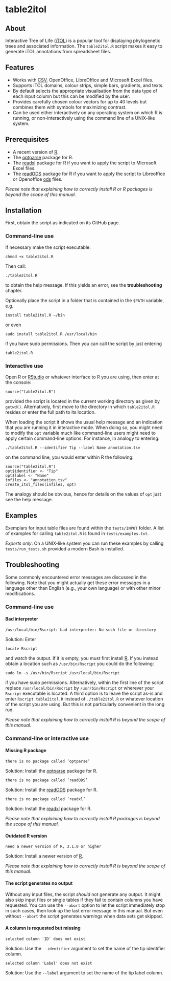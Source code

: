 # table2itol

## About

Interactive Tree of Life ([iTOL](http://itol.embl.de/)) is a popular tool
for displaying phylogenetic trees and associated information.
The `table2itol.R` script makes it easy to generate iTOL annotations from 
spreadsheet files.

## Features

* Works with [CSV](https://en.wikipedia.org/wiki/Delimiter-separated_values),
  OpenOffice, LibreOffice and Microsoft Excel files.
* Supports iTOL domains, colour strips, simple bars, gradients, and texts.
* By default selects the appropriate visualisation from the data type of each
  input column but this can be modified by the user.
* Provides carefully chosen colour vectors for up to 40 levels but combines
  them with symbols for maximizing contrast.
* Can be used either interactively on any operating system on which R is
  running, or non-interactively using the command line of a UNIX-like system.

## Prerequisites

* A recent version of [R](https://cran.r-project.org/).
* The [optparse](https://CRAN.R-project.org/package=optparse) package for R.
* The [readxl](https://CRAN.R-project.org/package=readxl) package for R if
  you want to apply the script to Microsoft Excel files.
* The [readODS](https://CRAN.R-project.org/package=readODS) package for R if
  you want to apply the script to Libreoffice or Openoffice 
  [ods](https://en.wikipedia.org/wiki/OpenDocument) files.

*Please note that explaining how to correctly install R or R packages is beyond
the scope of this manual.*

## Installation

First, obtain the script as indicated on its GitHub page.

### Command-line use

If necessary make the script executable:

`chmod +x table2itol.R`

Then call:

`./table2itol.R`

to obtain the help message. If this yields an error, see the **troubleshooting**
chapter.

Optionally place the script in a folder that is contained in the `$PATH` 
variable, e.g.

`install table2itol.R ~/bin`

or even

`sudo install table2itol.R /usr/local/bin`

if you have sudo permissions. Then you can call the script by just entering

`table2itol.R`

### Interactive use

Open R or [RStudio](https://www.rstudio.com/) or whatever interface to R you 
are using, then enter at the console:

`source("table2itol.R")`

provided the script is located in the current working directory as given by
`getwd()`. Alternatively, first move to the directory in which `table2itol.R`
resides or enter the full path to its location.

When loading the script it shows the usual help message and an indication that
you are running it in interactive mode. When doing so, you might need to modify
the `opt` variable much like command-line users might need to apply certain 
command-line options. For instance, in analogy to entering:

`./table2itol.R --identifier Tip --label Name annotation.tsv`

on the command line, you would enter within R the following:

```
source("table2itol.R")
opt$identifier <- "Tip"
opt$label <- "Name"
infiles <- "annotation.tsv"
create_itol_files(infiles, opt)
```

The analogy should be obvious, hence for details on the values of `opt` just 
see the help message.

## Examples

Exemplars for input table files are found within the `tests/INPUT` folder. A
list of examples for calling `table2itol.R` is found in `tests/examples.txt`.

*Experts only*: On a UNIX-like system you can run these examples by calling
`tests/run_tests.sh` provided a modern Bash is installed.

## Troubleshooting

Some commonly encountered error messages are discussed in the following. Note
that you might actually get these error messages in a language other than
English (e.g., your own language) or with other minor modifications.

### Command-line use

#### Bad interpreter

`/usr/local/bin/Rscript: bad interpreter: No such file or directory`

Solution: Enter

`locate Rscript`

and watch the output. If it is empty, you must first install 
[R](https://cran.r-project.org/). If you instead obtain a location such as
`/usr/bin/Rscript` you could do the following:

`sudo ln -s /usr/bin/Rscript /usr/local/bin/Rscript`

if you have sudo permissions. Alternatively, within the first line of the script
replace `/usr/local/bin/Rscript` by `/usr/bin/Rscript` or wherever your
`Rscript` executable is located. A third option is to leave the script as-is and
enter `Rscript table2itol.R` instead of `./table2itol.R` or whatever location of
the script you are using. But this is not particularly convenient in the long
run.

*Please note that explaining how to correctly install R is beyond the scope of
this manual.*

### Command-line or interactive use

#### Missing R package

`there is no package called ‘optparse’`

Solution: Install the [optparse](https://CRAN.R-project.org/package=optparse)
package for R.

`there is no package called ‘readODS’`

Solution: Install the [readODS](https://CRAN.R-project.org/package=readODS)
package for R.

`there is no package called ‘readxl’`

Solution: Install the [readxl](https://CRAN.R-project.org/package=readxl)
package for R.

*Please note that explaining how to correctly install R packages is beyond the
scope of this manual.*

#### Outdated R version

`need a newer version of R, 3.1.0 or higher`

Solution: Install a newer version of [R](https://cran.r-project.org/).

*Please note that explaining how to correctly install R is beyond the scope of
this manual.*

#### The script generates no output

Without any input files, the script *should* not generate any output. It might
also skip input files or single tables if they fail to contain columns you have
requested. You can use the `--abort` option to let the script immediately stop
in such cases, then look up the last error message in this manual. But even
without `--abort` the script generates warnings when data sets get skipped.

#### A column is requested but missing

`selected column 'ID' does not exist`

Solution: Use the `--identifier` argument to set the name of the tip identifier
column.

`selected column 'Label' does not exist`

Solution: Use the `--label` argument to set the name of the tip label column.

